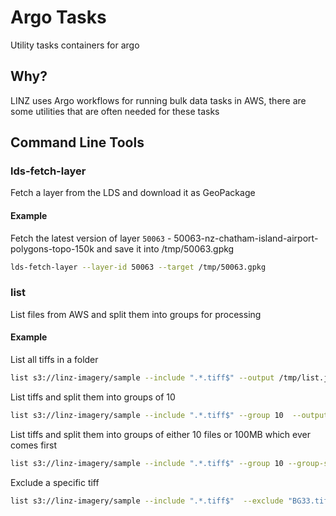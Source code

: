 # Argo Tasks

Utility tasks containers for argo

## Why?

LINZ uses Argo workflows for running bulk data tasks in AWS, there are some utilities that are often needed for these tasks



## Command Line Tools


### lds-fetch-layer

Fetch a layer from the LDS and download it as GeoPackage

#### Example 

Fetch the latest version of layer `50063` - 50063-nz-chatham-island-airport-polygons-topo-150k and save it into /tmp/50063.gpkg

```bash
lds-fetch-layer --layer-id 50063 --target /tmp/50063.gpkg
```

### list

List files from AWS and split them into groups for processing 

#### Example

List all tiffs in a folder

```bash
list s3://linz-imagery/sample --include ".*.tiff$" --output /tmp/list.json
```

List tiffs and split them into groups of 10
```bash
list s3://linz-imagery/sample --include ".*.tiff$" --group 10  --output /tmp/list.json
```

List tiffs and split them into groups of either 10 files or 100MB which ever comes first
```bash
list s3://linz-imagery/sample --include ".*.tiff$" --group 10 --group-size 100MB --output /tmp/list.json
```

Exclude a specific tiff
```bash
list s3://linz-imagery/sample --include ".*.tiff$"  --exclude "BG33.tiff$" --output /tmp/list.json
```
